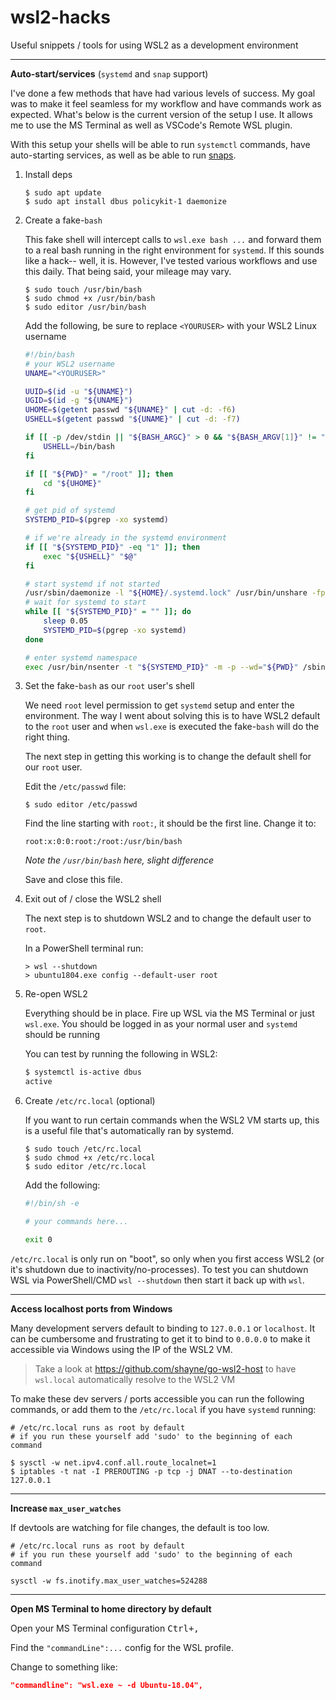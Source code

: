 # wsl2-hacks
Useful snippets / tools for using WSL2 as a development environment

---

**Auto-start/services** (`systemd` and `snap` support)

I've done a few methods that have had various levels of success. My goal was to make it feel seamless for my workflow and have commands work as expected. What's below is the current version of the setup I use. It allows me to use the MS Terminal as well as VSCode's Remote WSL plugin.

With this setup your shells will be able to run `systemctl` commands, have auto-starting services, as well as be able to run [snaps](https://tutorials.ubuntu.com/tutorial/basic-snap-usage).

1. Install deps

    ```shell
    $ sudo apt update
    $ sudo apt install dbus policykit-1 daemonize
    ```

2. Create a fake-`bash`

    This fake shell will intercept calls to `wsl.exe bash ...` and forward them to a real bash running in the right environment for `systemd`. If this sounds like a hack-- well, it is. However, I've tested various workflows and use this daily. That being said, your mileage may vary.

    ```
    $ sudo touch /usr/bin/bash
    $ sudo chmod +x /usr/bin/bash
    $ sudo editor /usr/bin/bash
    ```
    
    Add the following, be sure to replace `<YOURUSER>` with your WSL2 Linux username

    ```sh
    #!/bin/bash
    # your WSL2 username
    UNAME="<YOURUSER>"

    UUID=$(id -u "${UNAME}")
    UGID=$(id -g "${UNAME}")
    UHOME=$(getent passwd "${UNAME}" | cut -d: -f6)
    USHELL=$(getent passwd "${UNAME}" | cut -d: -f7)

    if [[ -p /dev/stdin || "${BASH_ARGC}" > 0 && "${BASH_ARGV[1]}" != "-c" ]]; then
        USHELL=/bin/bash
    fi

    if [[ "${PWD}" = "/root" ]]; then
        cd "${UHOME}"
    fi

    # get pid of systemd
    SYSTEMD_PID=$(pgrep -xo systemd)

    # if we're already in the systemd environment
    if [[ "${SYSTEMD_PID}" -eq "1" ]]; then
        exec "${USHELL}" "$@"
    fi

    # start systemd if not started
    /usr/sbin/daemonize -l "${HOME}/.systemd.lock" /usr/bin/unshare -fp --mount-proc /lib/systemd/systemd --system-unit=basic.target 2>/dev/null
    # wait for systemd to start
    while [[ "${SYSTEMD_PID}" = "" ]]; do
        sleep 0.05
        SYSTEMD_PID=$(pgrep -xo systemd)
    done

    # enter systemd namespace
    exec /usr/bin/nsenter -t "${SYSTEMD_PID}" -m -p --wd="${PWD}" /sbin/runuser -s "${USHELL}" "${UNAME}" -- "${@}"
    ```

3. Set the fake-`bash` as our `root` user's shell

    We need `root` level permission to get `systemd` setup and enter the environment. The way I went about solving this is to
    have WSL2 default to the `root` user and when `wsl.exe` is executed the fake-`bash` will do the right thing.
    
    The next step in getting this working is to change the default shell for our `root` user.
    
    Edit the `/etc/passwd` file:
    
    `$ sudo editor /etc/passwd`
    
    Find the line starting with `root:`, it should be the first line.
    Change it to:
    
    `root:x:0:0:root:/root:/usr/bin/bash`
    
    *Note the `/usr/bin/bash` here, slight difference*
    
    Save and close this file.

4. Exit out of / close the WSL2 shell

    The next step is to shutdown WSL2 and to change the default user to `root`.

    In a PowerShell terminal run:
    
    ```
    > wsl --shutdown
    > ubuntu1804.exe config --default-user root
    ```
    
5. Re-open WSL2

    Everything should be in place. Fire up WSL via the MS Terminal or just `wsl.exe`.
    You should be logged in as your normal user and `systemd` should be running
    
    You can test by running the following in WSL2:
    
    ```sh
    $ systemctl is-active dbus
    active
    ```

6. Create `/etc/rc.local` (optional)

    If you want to run certain commands when the WSL2 VM starts up, this is a useful file that's automatically ran by systemd.
    
    ```shell
    $ sudo touch /etc/rc.local
    $ sudo chmod +x /etc/rc.local
    $ sudo editor /etc/rc.local
    ```
    
    Add the following:
    ```sh
    #!/bin/sh -e
    
    # your commands here...
    
    exit 0
    ```

`/etc/rc.local` is only run on "boot", so only when you first access WSL2 (or it's shutdown due to inactivity/no-processes).
To test you can shutdown WSL via PowerShell/CMD `wsl --shutdown` then start it back up with `wsl`.

---

**Access localhost ports from Windows**

Many development servers default to binding to `127.0.0.1` or `localhost`. It can be cumbersome and frustrating to get it to bind to `0.0.0.0` to make it accessible via Windows using the IP of the WSL2 VM.

> Take a look at https://github.com/shayne/go-wsl2-host to have `wsl.local` automatically resolve to the WSL2 VM

To make these dev servers / ports accessible you can run the following commands, or add them to the `/etc/rc.local` if you have `systemd` running:

```shell
# /etc/rc.local runs as root by default
# if you run these yourself add 'sudo' to the beginning of each command

$ sysctl -w net.ipv4.conf.all.route_localnet=1
$ iptables -t nat -I PREROUTING -p tcp -j DNAT --to-destination 127.0.0.1 
```

---

**Increase `max_user_watches`**

If devtools are watching for file changes, the default is too low.

```
# /etc/rc.local runs as root by default
# if you run these yourself add 'sudo' to the beginning of each command

sysctl -w fs.inotify.max_user_watches=524288
```

---

**Open MS Terminal to home directory by default**

Open your MS Terminal configuration <kbd>Ctrl+,</kbd>

Find the `"commandLine":...` config for the WSL profile.

Change to something like:

```json
"commandline": "wsl.exe ~ -d Ubuntu-18.04",
```
